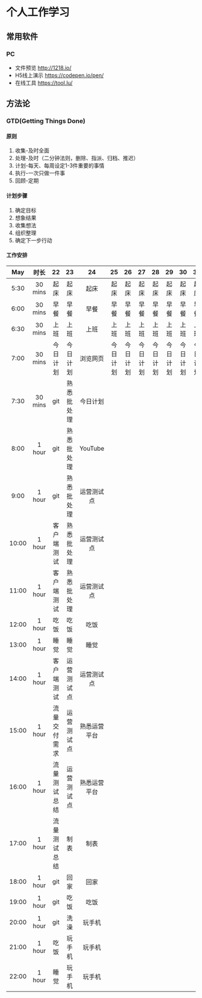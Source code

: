 # 个人工作学习
## 常用软件
### PC
- 文件预览 http://1218.io/
- H5线上演示 https://codepen.io/pen/
- 在线工具 https://tool.lu/
## 方法论
### GTD(Getting Things Done)
#### 原则
1. 收集-及时全面
2. 处理-及时（二分钟法则，删除、指派、归档、推迟）
3. 计划-每天、每周设定1-3件重要的事情
4. 执行-一次只做一件事
5. 回顾-定期
#### 计划步骤
1. 确定目标
2. 想象结果
3. 收集想法
4. 组织整理
5. 确定下一步行动
#### 工作安排
May|时长|22|23|24|25|26|27|28|29|30|31
:-:|:-:|:-:|:-:|:-:|:-:|:-:|:-:|:-:|:-:|:-:|:-:
5:30|30 mins|起床|起床|起床|起床|起床|起床|起床|起床|起床|起床
6:00|30 mins|早餐|早餐|早餐|早餐|早餐|早餐|早餐|早餐|早餐|早餐
6:30|30 mins|上班|上班|上班|上班|上班|上班|上班|上班|上班|上班
7:00|30 mins|今日计划|今日计划|浏览网页|今日计划|今日计划|今日计划|今日计划|今日计划|今日计划|今日计划
7:30|30 mins|git|熟悉批处理|今日计划|||||||
8:00|1 hour |git|熟悉批处理|YouTube|||||||
9:00|1 hour |git|熟悉批处理|运营测试点|||||||
10:00|1 hour|客户端测试|熟悉批处理|运营测试点|||||||
11:00|1 hour|客户端测试|熟悉批处理|运营测试点|||||||
12:00|1 hour|吃饭|吃饭|吃饭|||||||
13:00|1 hour|睡觉|睡觉|睡觉|||||||
14:00|1 hour|客户端测试|运营测试点|运营测试点|||||||
15:00|1 hour|流量交付需求|运营测试点|熟悉运营平台|||||||
16:00|1 hour|流量测试总结|运营测试点|熟悉运营平台|||||||
17:00|1 hour|流量测试总结|制表|制表|||||||
18:00|1 hour|git|回家|回家|||||||
19:00|1 hour|git|吃饭|吃饭|||||||
20:00|1 hour|git|洗澡|玩手机|||||||
21:00|1 hour|吃饭|玩手机|玩手机|||||||
22:00|1 hour|睡觉|玩手机|玩手机|||||||

